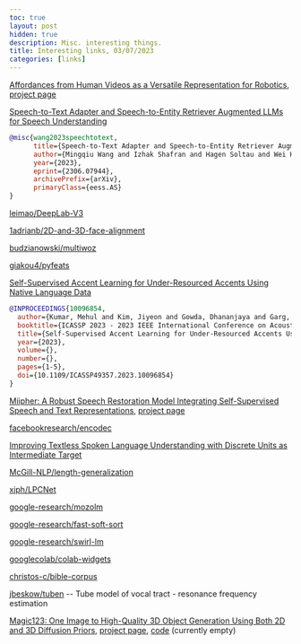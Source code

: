 ```yaml
---
toc: true
layout: post
hidden: true
description: Misc. interesting things.
title: Interesting links, 03/07/2023
categories: [links]
---
```


[Affordances from Human Videos as a Versatile Representation for Robotics](https://arxiv.org/abs/2304.08488), [project page](https://robo-affordances.github.io/)

[Speech-to-Text Adapter and Speech-to-Entity Retriever Augmented LLMs for Speech Understanding](https://arxiv.org/abs//2306.07944)

```bibtex
@misc{wang2023speechtotext,
      title={Speech-to-Text Adapter and Speech-to-Entity Retriever Augmented LLMs for Speech Understanding}, 
      author={Mingqiu Wang and Izhak Shafran and Hagen Soltau and Wei Han and Yuan Cao and Dian Yu and Laurent El Shafey},
      year={2023},
      eprint={2306.07944},
      archivePrefix={arXiv},
      primaryClass={eess.AS}
}
```

[leimao/DeepLab-V3](https://github.com/leimao/DeepLab-V3)

[1adrianb/2D-and-3D-face-alignment](https://github.com/1adrianb/2D-and-3D-face-alignment)

[budzianowski/multiwoz](https://github.com/budzianowski/multiwoz)

[giakou4/pyfeats](https://github.com/giakou4/pyfeats)

[Self-Supervised Accent Learning for Under-Resourced Accents Using Native Language Data](https://ieeexplore.ieee.org/abstract/document/10096854)

```bibtex
@INPROCEEDINGS{10096854,
  author={Kumar, Mehul and Kim, Jiyeon and Gowda, Dhananjaya and Garg, Abhinav and Kim, Chanwoo},
  booktitle={ICASSP 2023 - 2023 IEEE International Conference on Acoustics, Speech and Signal Processing (ICASSP)}, 
  title={Self-Supervised Accent Learning for Under-Resourced Accents Using Native Language Data}, 
  year={2023},
  volume={},
  number={},
  pages={1-5},
  doi={10.1109/ICASSP49357.2023.10096854}
}
```

[Miipher: A Robust Speech Restoration Model Integrating Self-Supervised Speech and Text Representations](https://arxiv.org/abs/2303.01664), [project page](https://google.github.io/df-conformer/miipher/)

[facebookresearch/encodec](https://github.com/facebookresearch/encodec)

[Improving Textless Spoken Language Understanding with Discrete Units as Intermediate Target](https://arxiv.org/abs/2305.18096)

[McGill-NLP/length-generalization](https://github.com/McGill-NLP/length-generalization)

[xiph/LPCNet](https://github.com/xiph/LPCNet)

[google-research/mozolm](https://github.com/google-research/mozolm)

[google-research/fast-soft-sort](https://github.com/google-research/fast-soft-sort)

[google-research/swirl-lm](https://github.com/google-research/swirl-lm)

[googlecolab/colab-widgets](https://github.com/googlecolab/colab-widgets)

[christos-c/bible-corpus](https://github.com/christos-c/bible-corpus)

[jbeskow/tuben](https://github.com/jbeskow/tuben) -- Tube model of vocal tract - resonance frequency estimation

[Magic123: One Image to High-Quality 3D Object Generation Using Both 2D and 3D Diffusion Priors](https://arxiv.org/abs//2306.17843), [project page](https://guochengqian.github.io/project/magic123/), [code](https://github.com/guochengqian/Magic123) (currently empty)


